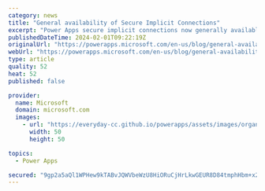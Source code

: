 ```yaml
---
category: news
title: "General availability of Secure Implicit Connections"
excerpt: "Power Apps secure implicit connections now generally available. \n"
publishedDateTime: 2024-02-01T09:22:19Z
originalUrl: "https://powerapps.microsoft.com/en-us/blog/general-availability-of-secure-implicit-connections/"
webUrl: "https://powerapps.microsoft.com/en-us/blog/general-availability-of-secure-implicit-connections/"
type: article
quality: 52
heat: 52
published: false

provider:
  name: Microsoft
  domain: microsoft.com
  images:
    - url: "https://everyday-cc.github.io/powerapps/assets/images/organizations/microsoft.com-50x50.jpg"
      width: 50
      height: 50

topics:
  - Power Apps

secured: "9gp2a5aQl1WPHew9kTABvJQWVbeWzU8HiORuCjHrLkwGEUR8D84tmphHbm+x2n5DC7f5/nfR88IgchJ2ocG0bZH5sfJWpMJnBiS0ufADEScQAwf42RRjIfzWuc7hZApbillO9G0KAJ7yPwgAbYypj2oJTkquORFioGS6xvfwNVOUV1AE1BPXinqSYiN3Vw95wuxk36mQes++/lL5ziDt0Zs8/eqbMVKLFUM7jtoLj8ETAmO3nnln7nl4z0o1ZwyvSS5z3zqnVdBxzIBsgk4dCJi1uV+7VU04rSM6xRPlpoBDuKV1YWPU6zqaBxYzHOERgWo0Y+hiUEAjaw7vj2LXRJMAoP0Iy6p6XMmCHoSpm08=;8b7KYrJqo6DYjhh0+O0wcQ=="
---
```


